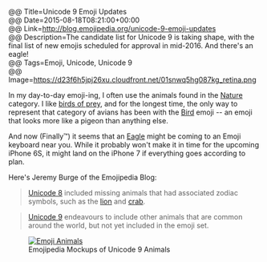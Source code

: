 @@ Title=Unicode 9 Emoji Updates  
@@ Date=2015-08-18T08:21:00+00:00  
@@ Link=http://blog.emojipedia.org/unicode-9-emoji-updates  
@@ Description=The candidate list for Unicode 9 is taking shape, with the final list of new emojis scheduled for approval in mid-2016. And there's an eagle!  
@@ Tags=Emoji, Unicode, Unicode 9  
@@ Image=https://d23f6h5jpj26xu.cloudfront.net/01snwq5hg087kg_retina.png  

In my day-to-day emoji-ing, I often use the animals found in the [Nature](http://emojipedia.org/nature/) category. I like [birds of prey](http://www.theoveranalyzed.net/2015/4/2/red-tailed-hawks), and for the longest time, the only way to represent that category of avians has been with the [Bird](http://emojipedia.org/bird/) emoji -- an emoji that looks more like a pigeon than anything else.

And now (Finally™) it seems that an [Eagle](http://emojipedia.org/eagle/) might be coming to an Emoji keyboard near you. While it probably won't make it in time for the upcoming iPhone 6S, it might land on the iPhone 7 if everything goes according to plan. 

Here's Jeremy Burge of the Emojipedia Blog:
>[Unicode 8](http://emojipedia.org/unicode-8/) included missing animals that had associated zodiac symbols, such as the [lion](http://emojipedia.org/lion-face/) and [crab](http://emojipedia.org/crab/).

>[Unicode 9](http://emojipedia.org/unicode-9/) endeavours to include other animals that are common around the world, but not yet included in the emoji set.

<figure>
	<a class="nohover" href="https://d23f6h5jpj26xu.cloudfront.net/grupjdtdtniw_small.jpg">
		<img src="https://d23f6h5jpj26xu.cloudfront.net/grupjdtdtniw_small.jpg" alt="Emoji Animals" />
	</a>
	<figcaption>Emojipedia Mockups of Unicode 9 Animals</figcaption>
</figure>